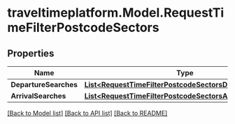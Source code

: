 # traveltimeplatform.Model.RequestTimeFilterPostcodeSectors
## Properties

Name | Type | Description | Notes
------------ | ------------- | ------------- | -------------
**DepartureSearches** | [**List&lt;RequestTimeFilterPostcodeSectorsDepartureSearch&gt;**](RequestTimeFilterPostcodeSectorsDepartureSearch.md) |  | [optional] 
**ArrivalSearches** | [**List&lt;RequestTimeFilterPostcodeSectorsArrivalSearch&gt;**](RequestTimeFilterPostcodeSectorsArrivalSearch.md) |  | [optional] 

[[Back to Model list]](../README.md#documentation-for-models) [[Back to API list]](../README.md#documentation-for-api-endpoints) [[Back to README]](../README.md)

